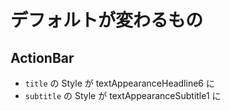 # デフォルトが変わるもの

## ActionBar  
* `title` の Style が textAppearanceHeadline6 に
* `subtitle` の Style が textAppearanceSubtitle1 に

